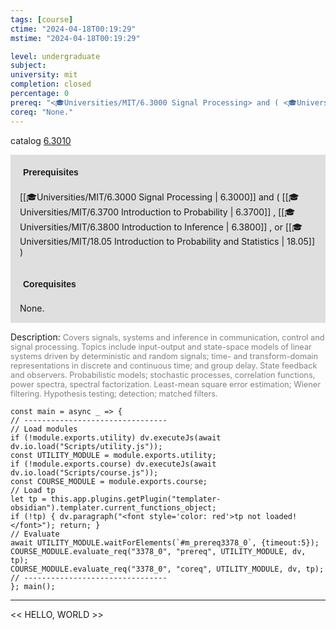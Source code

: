 ```yaml
---
tags: [course]
ctime: "2024-04-18T00:19:29"
mstime: "2024-04-18T00:19:29"

level: undergraduate
subject: 
university: mit
completion: closed
percentage: 0
prereq: "<🎓Universities/MIT/6.3000 Signal Processing> and ( <🎓Universities/MIT/6.3700 Introduction to Probability> , <🎓Universities/MIT/6.3800 Introduction to Inference> , or <🎓Universities/MIT/18.05 Introduction to Probability and Statistics> )"
coreq: "None."
---
```


catalog [6.3010](http://student.mit.edu/catalog/m6c.html#6.3010)

<span style="display: block; padding: 15px; background-color: rgb(100, 100, 100, 0.2);"><font id="m_prereq3378_0" style="display: block; font-family: Arial, sans-serif; font-weight: bold; padding: 5px">Prerequisites</font><br><span id="prereq3378_0">[[🎓Universities/MIT/6.3000 Signal Processing | 6.3000]] and ( [[🎓Universities/MIT/6.3700 Introduction to Probability | 6.3700]] , [[🎓Universities/MIT/6.3800 Introduction to Inference | 6.3800]] , or [[🎓Universities/MIT/18.05 Introduction to Probability and Statistics | 18.05]] )</span></span>
<span style="display: block; padding: 15px; background-color: rgb(100, 100, 100, 0.2);"><font id="m_coreq3378_0" style="display: block; font-family: Arial, sans-serif; font-weight: bold; padding: 5px">Corequisites</font><br><span id="coreq3378_0">None.</span></span>

<font style="">Description:</font>
<font style="color: grey; font-size: 0.8rem;">Covers signals, systems and inference in communication, control and signal processing. Topics include input-output and state-space models of linear systems driven by deterministic and random signals; time- and transform-domain representations in discrete and continuous time; and group delay. State feedback and observers. Probabilistic models; stochastic processes, correlation functions, power spectra, spectral factorization. Least-mean square error estimation; Wiener filtering. Hypothesis testing; detection; matched filters.</font>

```dataviewjs
const main = async _ => {
// --------------------------------
// Load modules
if (!module.exports.utility) dv.executeJs(await dv.io.load("Scripts/utility.js"));
const UTILITY_MODULE = module.exports.utility;
if (!module.exports.course) dv.executeJs(await dv.io.load("Scripts/course.js"));
const COURSE_MODULE = module.exports.course;
// Load tp
let tp = this.app.plugins.getPlugin("templater-obsidian").templater.current_functions_object;
if (!tp) { dv.paragraph("<font style='color: red'>tp not loaded!</font>"); return; }
// Evaluate
await UTILITY_MODULE.waitForElements(`#m_prereq3378_0`, {timeout:5});
COURSE_MODULE.evaluate_req("3378_0", "prereq", UTILITY_MODULE, dv, tp);
COURSE_MODULE.evaluate_req("3378_0", "coreq", UTILITY_MODULE, dv, tp);
// --------------------------------
}; main();
```

---

<< HELLO, WORLD >>
